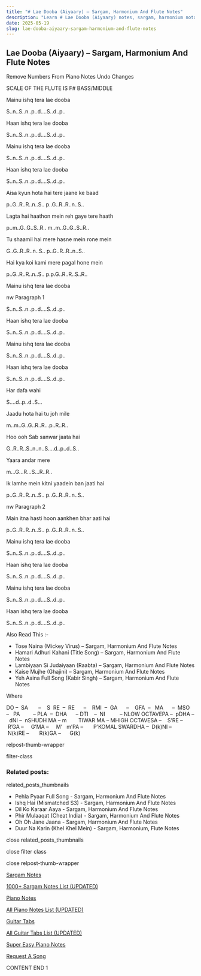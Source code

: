 ```yaml
---
title: "# Lae Dooba (Aiyaary) – Sargam, Harmonium And Flute Notes"
description: "Learn # Lae Dooba (Aiyaary) notes, sargam, harmonium notations and flute notes. Easy step-by-step tutorial for beginners."
date: 2025-05-19
slug: lae-dooba-aiyaary-sargam-harmonium-and-flute-notes
---
```


## Lae Dooba (Aiyaary) – Sargam, Harmonium And Flute Notes

Remove Numbers From Piano Notes
Undo Changes

SCALE OF THE FLUTE IS F# BASS/MIDDLE

Mainu ishq tera lae dooba

S..n..S..n..p..d….S..d..p..

Haan ishq tera lae dooba

S..n..S..n..p..d….S..d..p..

Mainu ishq tera lae dooba

S..n..S..n..p..d….S..d..p..

Haan ishq tera lae dooba

S..n..S..n..p..d….S..d..p..

Aisa kyun hota hai tere jaane ke baad

p..G..R..R..n..S.. p..G..R..R..n..S..

Lagta hai haathon mein reh gaye tere haath

p..m..G..G..S..R.. m..m..G..G..S..R..

Tu shaamil hai mere hasne mein rone mein

G..G..R..R..n..S.. p..G..R..R..n..S..

Hai kya koi kami mere pagal hone mein

p..G..R..R..n..S.. p.p.G..R..R..S..R..

Mainu ishq tera lae dooba

nw Paragraph 1

S..n..S..n..p..d….S..d..p..

Haan ishq tera lae dooba

S..n..S..n..p..d….S..d..p..

Mainu ishq tera lae dooba

S..n..S..n..p..d….S..d..p..

Haan ishq tera lae dooba

S..n..S..n..p..d….S..d..p..

Har dafa wahi

S….d..p..d..S…

Jaadu hota hai tu joh mile

m..m..G..G..R..R…p..R..R..

Hoo ooh Sab sanwar jaata hai

G..R..R..S..n..n..S….d..p..d..S..

Yaara andar mere

m…G…R…S…R..R..

Ik lamhe mein kitni yaadein ban jaati hai

p..G..R..R..n..S.. p..G..R..R..n..S..

nw Paragraph 2

Main itna hasti hoon aankhen bhar aati hai

p..G..R..R..n..S.. p..G..R..R..n..S..

Mainu ishq tera lae dooba

S..n..S..n..p..d….S..d..p..

Haan ishq tera lae dooba

S..n..S..n..p..d….S..d..p..

Mainu ishq tera lae dooba

S..n..S..n..p..d….S..d..p..

Haan ishq tera lae dooba

S..n..S..n..p..d….S..d..p..

Also Read This :-

* Tose Naina (Mickey Virus) – Sargam, Harmonium And Flute Notes
* Hamari Adhuri Kahani (Title Song) – Sargam, Harmonium And Flute Notes
* Lambiyaan Si Judaiyaan (Raabta) – Sargam, Harmonium And Flute Notes
* Kaise Mujhe (Ghajini) – Sargam, Harmonium And Flute Notes
* Yeh Aaina Full Song (Kabir Singh) – Sargam, Harmonium And Flute Notes

Where

DO –  SA       –    S  RE  –  RE      –    RMI  –  GA      –    GFA  –   MA      –  MSO  –   PA         – PLA  –  DHA      – DTI    –  NI          – NLOW OCTAVEPA –  pDHA –  dNI –  nSHUDH MA – m        TIWAR MA – MHIGH OCTAVESA –    S’RE –     R’GA –     G’MA –     M’   m’PA –       P’KOMAL SWARDHA –  D(k)NI –       N(k)RE –       R(k)GA –      G(k)

relpost-thumb-wrapper

filter-class

### Related posts:

related_posts_thumbnails

* Pehla Pyaar Full Song - Sargam, Harmonium And Flute Notes
* Ishq Hai (Mismatched S3) - Sargam, Harmonium And Flute Notes
* Dil Ko Karaar Aaya - Sargam, Harmonium And Flute Notes
* Phir Mulaaqat (Cheat India) - Sargam, Harmonium And Flute Notes
* Oh Oh Jane Jaana - Sargam, Harmonium And Flute Notes
* Duur Na Karin (Khel Khel Mein) - Sargam, Harmonium, Flute Notes

close related_posts_thumbnails

close filter class

close relpost-thumb-wrapper

[Sargam Notes](/sargam-notes.html)

[1000+ Sargam Notes List (UPDATED)](/all-songs-list-sargam-notes.html)

[Piano Notes](/piano-notes.html)

[All Piano Notes List (UPDATED)](/all-songs-list-piano-notes.html)

[Guitar Tabs](/guitar-tabs.html)

[All Guitar Tabs List (UPDATED)](/all-songs-list-guitar-tabs.html)

[Super Easy Piano Notes](https://studywall.in/)

[Request A Song](/request-a-song.html)

CONTENT END 1

